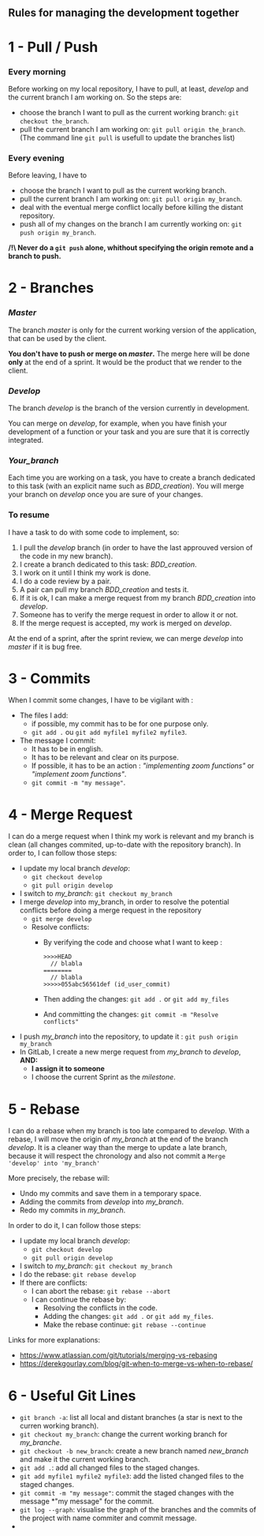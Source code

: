 
Rules for managing the development together
---

# 1 - Pull / Push

### Every morning

Before working on my local repository, I have to pull, at least, *develop* and the current branch I am working on.
So the steps are:
- choose the branch I want to pull as the current working branch: `git checkout the_branch`.
- pull the current branch I am working on: `git pull origin the_branch`. (The command line `git pull` is usefull to update the branches list)


### Every evening

Before leaving, I have to 
- choose the branch I want to pull as the current working branch.
- pull the current branch I am working on: `git pull origin my_branch`.
- deal with the eventual merge conflict locally before killing the distant repository.
- push all of my changes on the branch I am currently working on: `git push origin my_branch`.


**/!\ Never do a `git push` alone, whithout specifying the origin remote and a branch to push.**


# 2 - Branches

### *Master*

The branch *master* is only for the current working version of the application, that can be used by the client.

**You don't have to push or merge on *master*.**
The merge here will be done **only** at the end of a sprint. 
It would be the product that we render to the client.


### *Develop*

The branch *develop* is the branch of the version currently in development.

You can merge on *develop*, for example, when you have finish your development of a function or your task and you are sure that it is correctly integrated.


### *Your_branch*

Each time you are working on a task, you have to create a branch dedicated to this task (with an explicit name such as *BDD_creation*).
You will merge your branch on *develop* once you are sure of your changes.


### To resume

I have a task to do with some code to implement, so:
1. I pull the *develop* branch (in order to have the last approuved version of the code in my new branch).
2. I create a branch dedicated to this task: *BDD_creation*.
2. I work on it until I think my work is done.
2. I do a code review by a pair.
2. A pair can pull my branch *BDD_creation* and tests it.
2. If it is ok, I can make a merge request from my branch *BDD_creation* into *develop*.
2. Someone has to verify the merge request in order to allow it or not.
2. If the merge request is accepted, my work is merged on *develop*.

At the end of a sprint, after the sprint review, we can merge *develop* into *master* if it is bug free.


# 3 - Commits

When I commit some changes, I have to be vigilant with :
- The files I add: 
    - if possible, my commit has to be for one purpose only.
    - `git add .` ou `git add myfile1 myfile2 myfile3`.
- The message I commit:
    - It has to be in english.
    - It has to be relevant and clear on its purpose.
    - If possible, it has to be an action : *"implementing zoom functions"* or *"implement zoom functions"*.
    - `git commit -m "my message"`.

# 4 - Merge Request

I can do a merge request when I think my work is relevant and my branch is clean (all changes commited, up-to-date with the repository branch).
In order to, I can follow those steps:
- I update my local branch *develop*: 
    - `git checkout develop`
    - `git pull origin develop`
- I switch to *my_branch*: `git checkout my_branch`
- I merge *develop* into my_branch, in order to resolve the potential conflicts before doing a merge request in the repository
    - `git merge develop`
    - Resolve conflicts:
        - By verifying the code and choose what I want to keep :
          ```
          >>>>HEAD
            // blabla
          ========
            // blabla
          >>>>>055abc56561def (id_user_commit)
          ```
        
        - Then adding the changes: `git add .`  or `git add my_files`
        - And committing the changes: `git commit -m "Resolve conflicts"`
- I push *my_branch* into the repository, to update it : `git push origin my_branch`
- In GitLab, I create a new merge request from *my_branch* to *develop*, **AND:**
    - **I assign it to someone**
    - I choose the current Sprint as the *milestone*.


# 5 - Rebase

I can do a rebase when my branch is too late compared to *develop*.
With a rebase, I will move the origin of *my_branch* at the end of the branch *develop*.
It is a cleaner way than the merge to update a late branch, because it will respect the chronology and also not commit a `Merge 'develop' into 'my_branch'`

More precisely, the rebase will:
- Undo my commits and save them in a temporary space.
- Adding the commits from *develop* into *my_branch*.
- Redo my commits in *my_branch*.


In order to do it, I can follow those steps:
- I update my local branch *develop*: 
    - `git checkout develop`
    - `git pull origin develop`
- I switch to *my_branch*: `git checkout my_branch`
- I do the rebase: `git rebase develop`
- If there are conflicts:
    - I can abort the rebase: `git rebase --abort`
    - I can continue the rebase by:
        - Resolving the conflicts in the code.
        - Adding the changes: `git add .` or `git add my_files`.
        - Make the rebase continue: `git rebase --continue`


Links for more explanations:
- https://www.atlassian.com/git/tutorials/merging-vs-rebasing
- https://derekgourlay.com/blog/git-when-to-merge-vs-when-to-rebase/

# 6 - Useful Git Lines

- `git branch -a`: list all local and distant branches (a star is next to the curren working branch).
- `git checkout my_branch`: change the current working branch for *my_branche*.
- `git checkout -b new_branch`: create a new branch named *new_branch* and make it the current working branch.
- `git add .`: add all changed files to the staged changes.
- `git add myfile1 myfile2 myfile3`: add the listed changed files to the staged changes.
- `git commit -m "my message"`:  commit the staged changes with the message *"my message" for the commit.
- `git log --graph`: visualise the graph of the branches and the commits of the project with name commiter and commit message.
- 
